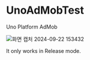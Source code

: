 # UnoAdMobTest
Uno Platform AdMob

![화면 캡처 2024-09-22 153432](https://github.com/user-attachments/assets/06a1237d-e002-4310-b7f5-9a5a564f7f5f)

  It only works in Release mode.

